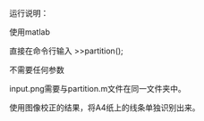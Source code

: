 运行说明：

使用matlab

直接在命令行输入
    >>partition();

不需要任何参数

input.png需要与partition.m文件在同一文件夹中。

使用图像校正的结果，将A4纸上的线条单独识别出来。
